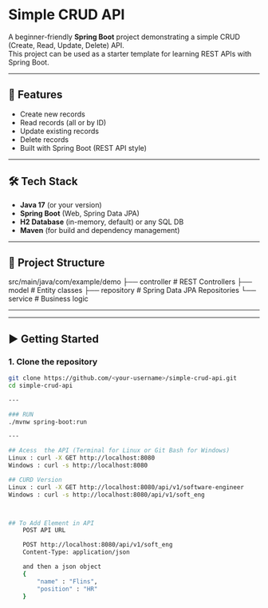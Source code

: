 
# Simple CRUD API

A beginner-friendly **Spring Boot** project demonstrating a simple CRUD (Create, Read, Update, Delete) API.  
This project can be used as a starter template for learning REST APIs with Spring Boot.

---

## 🚀 Features
- Create new records
- Read records (all or by ID)
- Update existing records
- Delete records
- Built with Spring Boot (REST API style)

---

## 🛠️ Tech Stack
- **Java 17** (or your version)
- **Spring Boot** (Web, Spring Data JPA)
- **H2 Database** (in-memory, default) or any SQL DB
- **Maven** (for build and dependency management)

---

## 📂 Project Structure
src/main/java/com/example/demo
├── controller # REST Controllers
├── model # Entity classes
├── repository # Spring Data JPA Repositories
└── service # Business logic

---


---

## ▶️ Getting Started

### 1. Clone the repository
```bash
git clone https://github.com/<your-username>/simple-crud-api.git
cd simple-crud-api

---

### RUN 
./mvnw spring-boot:run

---

## Acess  the API (Terminal for Linux or Git Bash for Windows)
Linux : curl -X GET http://localhost:8080
Windows : curl -s http://localhost:8080

## CURD Version 
Linux : curl -X GET http://localhost:8080/api/v1/software-engineer
Windows : curl -s http://localhost:8080/api/v1/soft_eng



## To Add Element in API
    POST API URL

    POST http://localhost:8080/api/v1/soft_eng
    Content-Type: application/json

    and then a json object
    {
        "name" : "Flins",
        "position" : "HR"
    }

